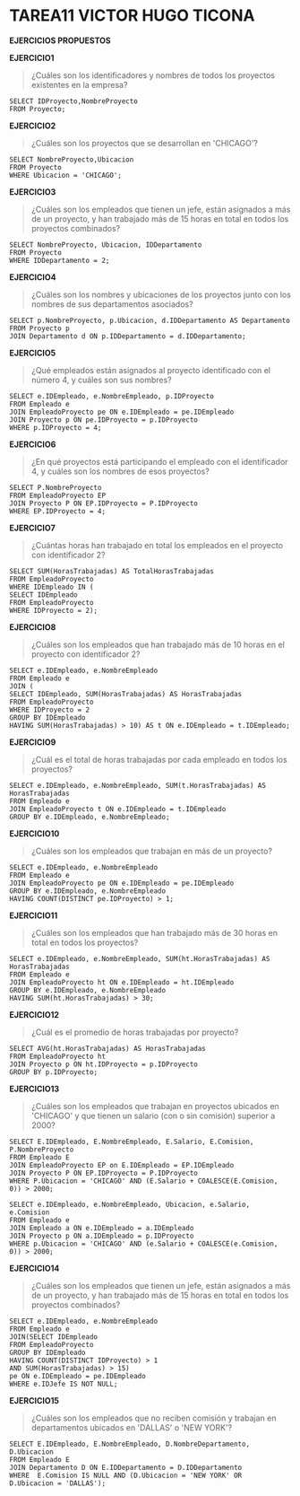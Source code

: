 # TAREA11 VICTOR HUGO TICONA
**EJERCICIOS PROPUESTOS**

	
**EJERCICIO1**
>¿Cuáles son los identificadores y nombres de todos los proyectos existentes en la empresa?
```
SELECT IDProyecto,NombreProyecto
FROM Proyecto;
```
	
**EJERCICIO2**
>¿Cuáles son los proyectos que se desarrollan en 'CHICAGO'?
```
SELECT NombreProyecto,Ubicacion
FROM Proyecto
WHERE Ubicacion = 'CHICAGO';
```
	
**EJERCICIO3**
>¿Cuáles son los empleados que tienen un jefe, están asignados a más de un proyecto, y han trabajado más de 15 horas en total en todos los proyectos combinados?
```
SELECT NombreProyecto, Ubicacion, IDDepartamento
FROM Proyecto
WHERE IDDepartamento = 2;
```
	
**EJERCICIO4**
>¿Cuáles son los nombres y ubicaciones de los proyectos junto con los nombres de sus departamentos asociados?
```
SELECT p.NombreProyecto, p.Ubicacion, d.IDDepartamento AS Departamento
FROM Proyecto p
JOIN Departamento d ON p.IDDepartamento = d.IDDepartamento;
```
	
**EJERCICIO5**
>¿Qué empleados están asignados al proyecto identificado con el número 4, y cuáles son sus nombres?
```
SELECT e.IDEmpleado, e.NombreEmpleado, p.IDProyecto
FROM Empleado e
JOIN EmpleadoProyecto pe ON e.IDEmpleado = pe.IDEmpleado
JOIN Proyecto p ON pe.IDProyecto = p.IDProyecto
WHERE p.IDProyecto = 4;
```
**EJERCICIO6**
>¿En qué proyectos está participando el empleado con el identificador 4, y cuáles son los nombres de esos proyectos?
```
SELECT P.NombreProyecto
FROM EmpleadoProyecto EP
JOIN Proyecto P ON EP.IDProyecto = P.IDProyecto
WHERE EP.IDProyecto = 4;
```
**EJERCICIO7**
>¿Cuántas horas han trabajado en total los empleados en el proyecto con identificador 2?
```
SELECT SUM(HorasTrabajadas) AS TotalHorasTrabajadas
FROM EmpleadoProyecto
WHERE IDEmpleado IN (
SELECT IDEmpleado
FROM EmpleadoProyecto
WHERE IDProyecto = 2);
```
**EJERCICIO8**
>¿Cuáles son los empleados que han trabajado más de 10 horas en el proyecto con identificador 2?
```
SELECT e.IDEmpleado, e.NombreEmpleado
FROM Empleado e
JOIN (
SELECT IDEmpleado, SUM(HorasTrabajadas) AS HorasTrabajadas
FROM EmpleadoProyecto
WHERE IDProyecto = 2
GROUP BY IDEmpleado
HAVING SUM(HorasTrabajadas) > 10) AS t ON e.IDEmpleado = t.IDEmpleado;
```

**EJERCICIO9**
>¿Cuál es el total de horas trabajadas por cada empleado en todos los proyectos?
```
SELECT e.IDEmpleado, e.NombreEmpleado, SUM(t.HorasTrabajadas) AS HorasTrabajadas
FROM Empleado e
JOIN EmpleadoProyecto t ON e.IDEmpleado = t.IDEmpleado
GROUP BY e.IDEmpleado, e.NombreEmpleado;
```
**EJERCICIO10**
>¿Cuáles son los empleados que trabajan en más de un proyecto?
```
SELECT e.IDEmpleado, e.NombreEmpleado
FROM Empleado e
JOIN EmpleadoProyecto pe ON e.IDEmpleado = pe.IDEmpleado
GROUP BY e.IDEmpleado, e.NombreEmpleado
HAVING COUNT(DISTINCT pe.IDProyecto) > 1;
```
**EJERCICIO11**
>¿Cuáles son los empleados que han trabajado más de 30 horas en total en todos los proyectos?
```
SELECT e.IDEmpleado, e.NombreEmpleado, SUM(ht.HorasTrabajadas) AS HorasTrabajadas
FROM Empleado e
JOIN EmpleadoProyecto ht ON e.IDEmpleado = ht.IDEmpleado
GROUP BY e.IDEmpleado, e.NombreEmpleado
HAVING SUM(ht.HorasTrabajadas) > 30;
```
**EJERCICIO12**
>¿Cuál es el promedio de horas trabajadas por proyecto?
```
SELECT AVG(ht.HorasTrabajadas) AS HorasTrabajadas
FROM EmpleadoProyecto ht
JOIN Proyecto p ON ht.IDProyecto = p.IDProyecto
GROUP BY p.IDProyecto;
```
**EJERCICIO13**
>¿Cuáles son los empleados que trabajan en proyectos ubicados en 'CHICAGO' y que tienen un salario (con o sin comisión) superior a 2000?
```
SELECT E.IDEmpleado, E.NombreEmpleado, E.Salario, E.Comision, P.NombreProyecto
FROM Empleado E
JOIN EmpleadoProyecto EP on E.IDEmpleado = EP.IDEmpleado
JOIN Proyecto P ON EP.IDProyecto = P.IDProyecto
WHERE P.Ubicacion = 'CHICAGO' AND (E.Salario + COALESCE(E.Comision, 0)) > 2000;
```

```
SELECT e.IDEmpleado, e.NombreEmpleado, Ubicacion, e.Salario, e.Comision
FROM Empleado e
JOIN Empleado a ON e.IDEmpleado = a.IDEmpleado
JOIN Proyecto p ON a.IDEmpleado = p.IDProyecto
WHERE p.Ubicacion = 'CHICAGO' AND (e.Salario + COALESCE(e.Comision, 0)) > 2000;
```
**EJERCICIO14**
>¿Cuáles son los empleados que tienen un jefe, están asignados a más de un proyecto, y han trabajado más de 15 horas en total en todos los proyectos combinados?
```
SELECT e.IDEmpleado, e.NombreEmpleado
FROM Empleado e
JOIN(SELECT IDEmpleado
FROM EmpleadoProyecto
GROUP BY IDEmpleado
HAVING COUNT(DISTINCT IDProyecto) > 1
AND SUM(HorasTrabajadas) > 15)
pe ON e.IDEmpleado = pe.IDEmpleado
WHERE e.IDJefe IS NOT NULL;
```

**EJERCICIO15**
>¿Cuáles son los empleados que no reciben comisión y trabajan en departamentos ubicados en 'DALLAS' o 'NEW YORK'?
```
SELECT E.IDEmpleado, E.NombreEmpleado, D.NombreDepartamento, D.Ubicacion
FROM Empleado E
JOIN Departamento D ON E.IDDepartamento = D.IDDepartamento
WHERE  E.Comision IS NULL AND (D.Ubicacion = 'NEW YORK' OR D.Ubicacion = 'DALLAS');
```
